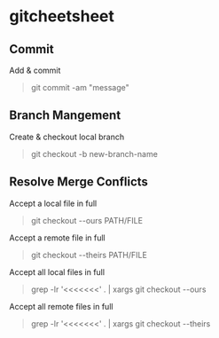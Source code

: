 # gitcheetsheet

## Commit
Add & commit
> git commit -am "message"

## Branch Mangement
Create & checkout local branch
> git checkout -b new-branch-name

## Resolve Merge Conflicts
Accept a local file in full
> git checkout --ours PATH/FILE

Accept a remote file in full
> git checkout --theirs PATH/FILE

Accept all local files in full
> grep -lr '<<<<<<<' . | xargs git checkout --ours

Accept all remote files in full
> grep -lr '<<<<<<<' . | xargs git checkout --theirs
